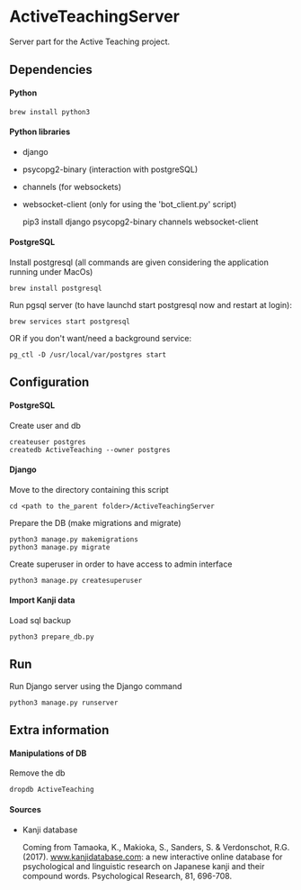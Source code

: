 # ActiveTeachingServer

Server part for the Active Teaching project.


## Dependencies

#### Python

    brew install python3

#### Python libraries

* django
* psycopg2-binary (interaction with postgreSQL)
* channels (for websockets)
* websocket-client (only for using the 'bot_client.py' script)

    
    pip3 install django psycopg2-binary channels websocket-client
    
#### PostgreSQL

Install postgresql (all commands are given considering the application running under MacOs)

    brew install postgresql
    
Run pgsql server (to have launchd start postgresql now and restart at login): 

    brew services start postgresql

OR if you don't want/need a background service:

    pg_ctl -D /usr/local/var/postgres start

## Configuration

#### PostgreSQL

Create user and db

    createuser postgres
    createdb ActiveTeaching --owner postgres

#### Django

Move to the directory containing this script

    cd <path to the_parent folder>/ActiveTeachingServer

Prepare the DB (make migrations and migrate)

    python3 manage.py makemigrations
    python3 manage.py migrate
    
Create superuser in order to have access to admin interface

    python3 manage.py createsuperuser
    
#### Import Kanji data
    
Load sql backup
    
    python3 prepare_db.py
    
   
## Run 

Run Django server using the Django command

    python3 manage.py runserver

## Extra information

#### Manipulations of DB

Remove the db
    
    dropdb ActiveTeaching 

    
#### Sources

*  Kanji database
   
   Coming from Tamaoka, K., Makioka, S., Sanders, S. & Verdonschot, R.G. (2017). 
www.kanjidatabase.com: a new interactive online database for psychological and linguistic research on Japanese kanji 
and their compound words. Psychological Research, 81, 696-708.
